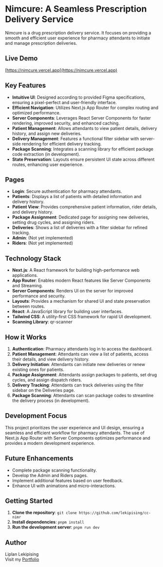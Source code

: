# Nimcure: A Seamless Prescription Delivery Service

Nimcure is a drug prescription delivery service. It focuses on providing a smooth and efficient user experience for pharmacy attendants to initiate and manage prescription deliveries.

## Live Demo

[https://nimcure.vercel.app](https://nimcure.vercel.app)

## Key Features

- **Intuitive UI**: Designed according to provided Figma specifications, ensuring a pixel-perfect and user-friendly interface.
- **Efficient Navigation**: Utilizes Next.js App Router for complex routing and optimized performance.
- **Server Components**: Leverages React Server Components for faster rendering, improved security, and enhanced caching.
- **Patient Management**: Allows attendants to view patient details, delivery history, and assign new deliveries.
- **Delivery Management**: Features a functional filter sidebar with server-side rendering for efficient delivery tracking.
- **Package Scanning**: Integrates a scanning library for efficient package code extraction (in development).
- **State Preservation**: Layouts ensure persistent UI state across different routes, enhancing user experience.

## Pages

- **Login**: Secure authentication for pharmacy attendants.
- **Patients**: Displays a list of patients with detailed information and delivery history.
- **Patient View**: Provides comprehensive patient information, rider details, and delivery history.
- **Package Assignment**: Dedicated page for assigning new deliveries, setting drug cycles, and assigning riders.
- **Deliveries**: Shows a list of deliveries with a filter sidebar for refined tracking.
- **Admin**: (Not yet implemented)
- **Riders**: (Not yet implemented)

## Technology Stack

- **Next.js**: A React framework for building high-performance web applications.
- **App Router**: Enables modern React features like Server Components and Streaming.
- **Server Components**: Renders UI on the server for improved performance and security.
- **Layouts**: Provides a mechanism for shared UI and state preservation between routes.
- **React**: A JavaScript library for building user interfaces.
- **Tailwind CSS**: A utility-first CSS framework for rapid UI development.
- **Scanning Library**: qr-scanner

## How it Works

1. **Authentication**: Pharmacy attendants log in to access the dashboard.
2. **Patient Management**: Attendants can view a list of patients, access their details, and view delivery history.
3. **Delivery Initiation**: Attendants can initiate new deliveries or renew existing ones for patients.
4. **Package Assignment**: Attendants assign packages to patients, set drug cycles, and assign dispatch riders.
5. **Delivery Tracking**: Attendants can track deliveries using the filter sidebar on the Deliveries page.
6. **Package Scanning**: Attendants can scan package codes to streamline the delivery process (in development).

## Development Focus

This project prioritizes the user experience and UI design, ensuring a seamless and efficient workflow for pharmacy attendants. The use of Next.js App Router with Server Components optimizes performance and provides a modern development experience.

## Future Enhancements

- Complete package scanning functionality.
- Develop the Admin and Riders pages.
- Implement additional features based on user feedback.
- Enhance UI with animations and micro-interactions.

## Getting Started

1. **Clone the repository**: `git clone https://github.com/lekipising/cc-nimr`
2. **Install dependencies**: `pnpm install`
3. **Run the development server**: `pnpm run dev`


## Author

Liplan Lekipising  
Visit my [Portfolio](https://lekipising.com)
